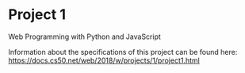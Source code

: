 # Project 1

Web Programming with Python and JavaScript

Information about the specifications of this project can be found here: https://docs.cs50.net/web/2018/w/projects/1/project1.html
